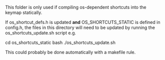 This folder is only used if compiling os-dependent shortcuts into the keymap statically.

If os_shortcut_defs.h is updated **and** OS_SHORTCUTS_STATIC is defined in config.h,
the files in this directory will need to be updated by running the
os_shortcuts_update.sh script e.g.

cd os_shortcuts_static
bash ./os_shortcuts_update.sh

This could probably be done automatically with a makefile rule.
